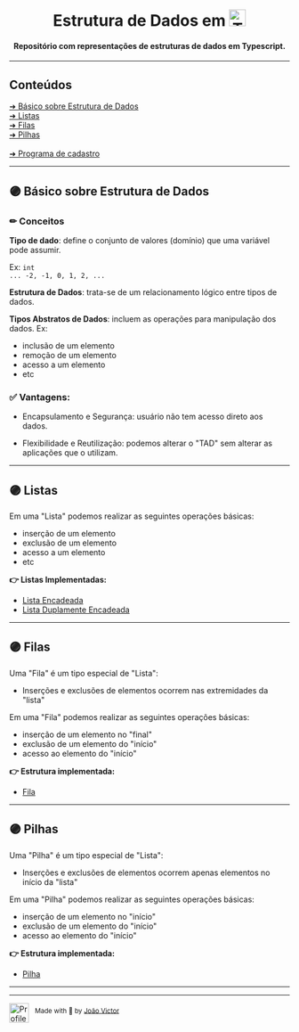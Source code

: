 <div align="center">
  <h1>Estrutura de Dados em <img src="https://cdn.jsdelivr.net/gh/devicons/devicon/icons/typescript/typescript-original.svg"  alt="Typescript" height=30/></h1>
  
  #### Repositório com representações de estruturas de dados em Typescript.
</div>

---

<h2 id="conteudos">Conteúdos</h2>

[➜ Básico sobre Estrutura de Dados](#purple_circle-básico-sobre-estrutura-de-dados)<br>
[➜ Listas](#purple_circle-listas)<br>
[➜ Filas](#purple_circle-filas)<br>
[➜ Pilhas](#purple_circle-pilhas)<br><br>
[➜ Programa de cadastro](#purple_circle-programa-de-cadastro)<br>


<hr>

## :purple_circle: Básico sobre Estrutura de Dados
### ✏ Conceitos
**Tipo de dado**: define o conjunto de valores (domínio) que uma variável pode assumir.

Ex: `int`<br/>
`
... -2, -1, 0, 1, 2, ...
`

**Estrutura de Dados**: trata-se de um relacionamento lógico entre tipos de dados.

**Tipos Abstratos de Dados**: incluem as operações para manipulação dos dados.
Ex:
- inclusão de um elemento
- remoção de um elemento
- acesso a um elemento
- etc

### ✅ Vantagens:
- Encapsulamento e Segurança: usuário não tem acesso direto aos dados.

- Flexibilidade e Reutilização: podemos alterar o "TAD" sem alterar as aplicações que o utilizam.

<hr>

## :purple_circle: Listas
Em uma "Lista" podemos realizar as seguintes operações básicas:
- inserção de um elemento
- exclusão de um elemento
- acesso a um elemento
- etc

**👉 Listas Implementadas:**
- [Lista Encadeada](./linked-list)
- [Lista Duplamente Encadeada](./double-linked-list)
<hr>

## :purple_circle: Filas
Uma "Fila" é um tipo especial de "Lista":
- Inserções e exclusões de elementos ocorrem nas extremidades da "lista"

Em uma "Fila" podemos realizar as seguintes operações básicas:
- inserção de um elemento no "final"
- exclusão de um elemento do "início"
- acesso ao elemento do "início"


**👉 Estrutura implementada:**
- [Fila](./queue)

<hr>

## :purple_circle: Pilhas
Uma "Pilha" é um tipo especial de "Lista":
- Inserções e exclusões de elementos ocorrem apenas elementos no início da "lista"

Em uma "Pilha" podemos realizar as seguintes operações básicas:
- inserção de um elemento no "início"
- exclusão de um elemento do "início"
- acesso ao elemento do "início"



**👉 Estrutura implementada:**
- [Pilha](./stack)

<hr>

---

<div>
  <img align="left" src="https://github.com/joaovictornsv.png" width=35 alt="Profile"/> &nbsp;
  <sub>Made with 💚 by <a href="https://github.com/joaovictornsv">João Victor</a></sub>
</div>